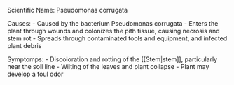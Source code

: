 
Scientific Name: Pseudomonas corrugata

Causes:
	-   Caused by the bacterium Pseudomonas corrugata
	-   Enters the plant through wounds and colonizes the pith tissue, causing necrosis and stem rot
	-   Spreads through contaminated tools and equipment, and infected plant debris

Symptomps:
	-   Discoloration and rotting of the [[Stem|stem]], particularly near the soil line
	-   Wilting of the leaves and plant collapse
	-   Plant may develop a foul odor

